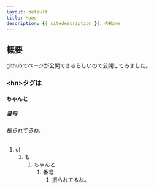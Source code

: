 ```yaml
---
layout: default
title: Home
description: {{ sitedescription }}、のHome
---
```


##	概要
githubでページが公開できるらしいので公開してみました。

### \<hn\>タグは
#### ちゃんと
##### 番号
###### 振られてるね。
1. ol
	1. も
		1. ちゃんと
			1. 番号
				1. 振られてるね。
